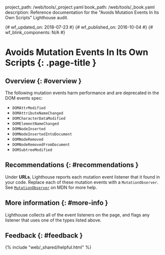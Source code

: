 project_path: /web/tools/_project.yaml book_path: /web/tools/_book.yaml description: Reference documentation for the "Avoids Mutation Events In Its Own Scripts" Lighthouse audit.

{# wf_updated_on: 2018-07-23 #} {# wf_published_on: 2016-10-04 #} {# wf_blink_components: N/A #}

# Avoids Mutation Events In Its Own Scripts {: .page-title }

## Overview {: #overview }

The following mutation events harm performance and are deprecated in the DOM events spec:

* `DOMAttrModified`
* `DOMAttributeNameChanged`
* `DOMCharacterDataModified`
* `DOMElementNameChanged`
* `DOMNodeInserted`
* `DOMNodeInsertedIntoDocument`
* `DOMNodeRemoved`
* `DOMNodeRemovedFromDocument`
* `DOMSubtreeModified`

## Recommendations {: #recommendations }

Under **URLs**, Lighthouse reports each mutation event listener that it found in your code. Replace each of these mutation events with a `MutationObserver`. See [`MutationObserver`](https://developer.mozilla.org/en-US/docs/Web/API/MutationObserver) on MDN for more help.

## More information {: #more-info }

Lighthouse collects all of the event listeners on the page, and flags any listener that uses one of the types listed above.

## Feedback {: #feedback }

{% include "web/_shared/helpful.html" %}